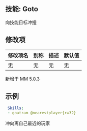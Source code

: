 技能: Goto
--------------------------

向技能目标冲撞  

修改项
----------

| 修改项名 | 别称    | 描述                                                                                                    | 默认值 |
|-----------|------------|----------------------------------------------------------------------------------------------------------------|---------------|
| 无 | 无 | 无 | 无 |

新增于 MM 5.0.3

示例
--------

```yaml
 Skills:
 - goatram @nearestplayer{r=32}
```
冲向离自己最近的玩家
